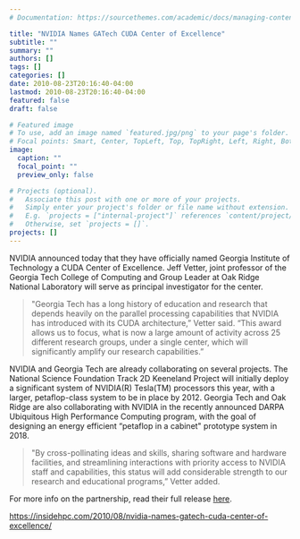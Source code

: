 ```yaml
---
# Documentation: https://sourcethemes.com/academic/docs/managing-content/

title: "NVIDIA Names GATech CUDA Center of Excellence"
subtitle: ""
summary: ""
authors: []
tags: []
categories: []
date: 2010-08-23T20:16:40-04:00
lastmod: 2010-08-23T20:16:40-04:00
featured: false
draft: false

# Featured image
# To use, add an image named `featured.jpg/png` to your page's folder.
# Focal points: Smart, Center, TopLeft, Top, TopRight, Left, Right, BottomLeft, Bottom, BottomRight.
image:
  caption: ""
  focal_point: ""
  preview_only: false

# Projects (optional).
#   Associate this post with one or more of your projects.
#   Simply enter your project's folder or file name without extension.
#   E.g. `projects = ["internal-project"]` references `content/project/deep-learning/index.md`.
#   Otherwise, set `projects = []`.
projects: []
---
```


NVIDIA announced today that they have officially named Georgia Institute of Technology a CUDA Center of Excellence.  Jeff Vetter, joint professor of the Georgia Tech College of Computing and Group Leader at Oak Ridge National Laboratory will serve as principal investigator for the center.

> "Georgia Tech has a long history of education and research that depends heavily on the parallel processing capabilities that NVIDIA has introduced with its CUDA architecture,” Vetter said. “This award allows us to focus, what is now a large amount of activity across 25 different research groups, under a single center, which will significantly amplify our research capabilities.”

NVIDIA and Georgia Tech are already collaborating on several projects.  The National Science Foundation Track 2D Keeneland Project will initially deploy a significant system of NVIDIA(R) Tesla(TM) processors this year, with a larger, petaflop-class system to be in place by 2012. Georgia Tech and Oak Ridge are also collaborating with NVIDIA in the recently announced DARPA Ubiquitous High Performance Computing program, with the goal of designing an energy efficient “petaflop in a cabinet" prototype system in 2018.


> "By cross-pollinating ideas and skills, sharing software and hardware facilities, and streamlining interactions with priority access to NVIDIA staff and capabilities, this status will add considerable strength to our research and educational programs,” Vetter added.

For more info on the partnership, read their full release [here](http://www.marketwatch.com/story/nvidia-names-georgia-institute-of-technology-a-cuda-center-of-excellence-2010-08-23?reflink=MW_news_stmp).

https://insidehpc.com/2010/08/nvidia-names-gatech-cuda-center-of-excellence/
